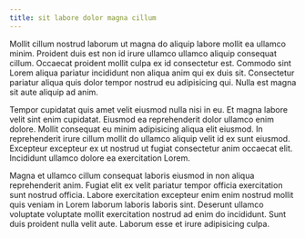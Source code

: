```yaml
---
title: sit labore dolor magna cillum
---
```


Mollit cillum nostrud laborum ut magna do aliquip labore mollit ea ullamco minim. Proident duis est non id irure ullamco ullamco aliquip consequat cillum. Occaecat proident mollit culpa ex id consectetur est. Commodo sint Lorem aliqua pariatur incididunt non aliqua anim qui ex duis sit. Consectetur pariatur aliqua quis dolor tempor nostrud eu adipisicing qui. Nulla est magna sit aute aliquip ad anim.

Tempor cupidatat quis amet velit eiusmod nulla nisi in eu. Et magna labore velit sint enim cupidatat. Eiusmod ea reprehenderit dolor ullamco enim dolore. Mollit consequat eu minim adipisicing aliqua elit eiusmod. In reprehenderit irure cillum mollit do ullamco aliquip velit id ex sunt eiusmod. Excepteur excepteur ex ut nostrud ut fugiat consectetur anim occaecat elit. Incididunt ullamco dolore ea exercitation Lorem.

Magna et ullamco cillum consequat laboris eiusmod in non aliqua reprehenderit anim. Fugiat elit ex velit pariatur tempor officia exercitation sunt nostrud officia. Labore exercitation excepteur enim enim nostrud mollit quis veniam in Lorem laborum laboris laboris sint. Deserunt ullamco voluptate voluptate mollit exercitation nostrud ad enim do incididunt. Sunt duis proident nulla velit aute. Laborum esse et irure adipisicing culpa.